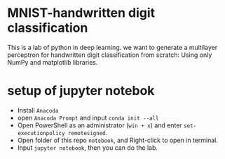 # MNIST-handwritten digit classification
 This is a lab of python in deep learning. we want to generate a multilayer perceptron for handwritten digit classification from scratch: Using only NumPy and matplotlib libraries.
# setup of jupyter notebok
- Install `Anacoda`
- open `Anacoda Prompt` and input `conda init --all`
- Open PowerShell as an administrator (`win + x`) and enter `set-executionpolicy remotesigned`.
- Open folder of this repo `notebook`, and Right-click to open in terminal.
- Input `jupyter notebook`, then you can do the lab. 